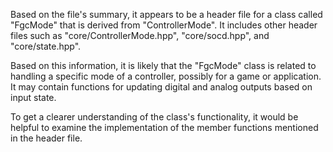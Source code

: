 Based on the file's summary, it appears to be a header file for a class called "FgcMode" that is derived from "ControllerMode". It includes other header files such as "core/ControllerMode.hpp", "core/socd.hpp", and "core/state.hpp". 

Based on this information, it is likely that the "FgcMode" class is related to handling a specific mode of a controller, possibly for a game or application. It may contain functions for updating digital and analog outputs based on input state.

To get a clearer understanding of the class's functionality, it would be helpful to examine the implementation of the member functions mentioned in the header file.